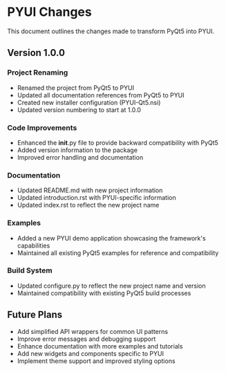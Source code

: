 # PYUI Changes

This document outlines the changes made to transform PyQt5 into PYUI.

## Version 1.0.0

### Project Renaming
- Renamed the project from PyQt5 to PYUI
- Updated all documentation references from PyQt5 to PYUI
- Created new installer configuration (PYUI-Qt5.nsi)
- Updated version numbering to start at 1.0.0

### Code Improvements
- Enhanced the __init__.py file to provide backward compatibility with PyQt5
- Added version information to the package
- Improved error handling and documentation

### Documentation
- Updated README.md with new project information
- Updated introduction.rst with PYUI-specific information
- Updated index.rst to reflect the new project name

### Examples
- Added a new PYUI demo application showcasing the framework's capabilities
- Maintained all existing PyQt5 examples for reference and compatibility

### Build System
- Updated configure.py to reflect the new project name and version
- Maintained compatibility with existing PyQt5 build processes

## Future Plans
- Add simplified API wrappers for common UI patterns
- Improve error messages and debugging support
- Enhance documentation with more examples and tutorials
- Add new widgets and components specific to PYUI
- Implement theme support and improved styling options